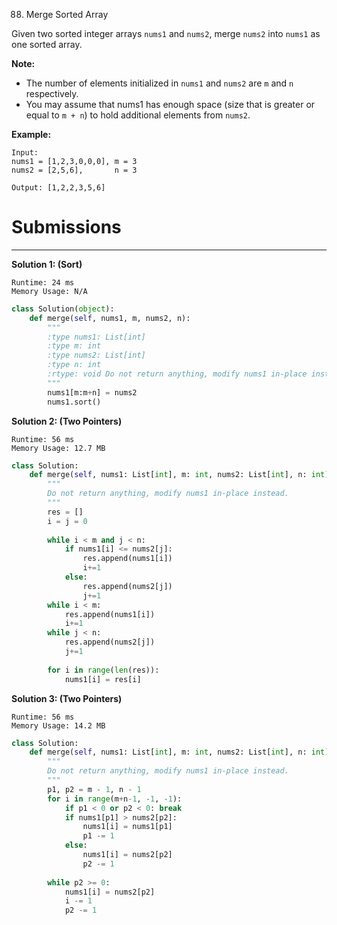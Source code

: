 88. Merge Sorted Array

Given two sorted integer arrays `nums1` and `nums2`, merge `nums2` into `nums1` as one sorted array.

**Note:**

* The number of elements initialized in `nums1` and `nums2` are `m` and `n` respectively.
* You may assume that nums1 has enough space (size that is greater or equal to `m + n`) to hold additional elements from `nums2`.

**Example:**
```
Input:
nums1 = [1,2,3,0,0,0], m = 3
nums2 = [2,5,6],       n = 3

Output: [1,2,2,3,5,6]
```

# Submissions
---
**Solution 1: (Sort)**
```
Runtime: 24 ms
Memory Usage: N/A
```
```python
class Solution(object):
    def merge(self, nums1, m, nums2, n):
        """
        :type nums1: List[int]
        :type m: int
        :type nums2: List[int]
        :type n: int
        :rtype: void Do not return anything, modify nums1 in-place instead.
        """
        nums1[m:m+n] = nums2
        nums1.sort()
```

**Solution 2: (Two Pointers)**
```
Runtime: 56 ms
Memory Usage: 12.7 MB
```
```python
class Solution:
    def merge(self, nums1: List[int], m: int, nums2: List[int], n: int) -> None:
        """
        Do not return anything, modify nums1 in-place instead.
        """
        res = []
        i = j = 0
        
        while i < m and j < n:
            if nums1[i] <= nums2[j]:
                res.append(nums1[i])
                i+=1
            else:
                res.append(nums2[j])
                j+=1
        while i < m: 
            res.append(nums1[i])
            i+=1
        while j < n: 
            res.append(nums2[j])
            j+=1
        
        for i in range(len(res)):
            nums1[i] = res[i]
```

**Solution 3: (Two Pointers)**
```
Runtime: 56 ms
Memory Usage: 14.2 MB
```
```python
class Solution:
    def merge(self, nums1: List[int], m: int, nums2: List[int], n: int) -> None:
        """
        Do not return anything, modify nums1 in-place instead.
        """
        p1, p2 = m - 1, n - 1
        for i in range(m+n-1, -1, -1):
            if p1 < 0 or p2 < 0: break
            if nums1[p1] > nums2[p2]:
                nums1[i] = nums1[p1]
                p1 -= 1
            else:
                nums1[i] = nums2[p2]
                p2 -= 1
              
        while p2 >= 0:
            nums1[i] = nums2[p2]
            i -= 1
            p2 -= 1
```
